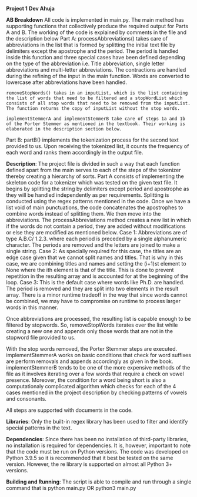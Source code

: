 **Project 1**
**Dev Ahuja**

**AB Breakdown**
All code is implemented in main.py. The main method has supporting functions that collectively produce the required output for Parts A and B. The working of the code is explained by comments in the file and the description below
Part A:
    processAbbreviations() takes care of abbreviations in the list that is formed by splitting the initial text file by delimiters except the apostrophe and the period. The period is handled inside this function and three special cases have been defined depending on the type of the abbreviation i.e. Title abbreviation, single letter abbreviations and multi-letter abbreviations. The contractions are handled during the refining of the input in the main function. Words are converted to lowercase after abbreviations have been handled.

    removeStopWords() takes in an inputList, which is the list containing the list of words that need to be filtered and a stopWordList which consists of all stop words that need to be removed from the inputList. The function returns the copy of inputList without the stop words.

    implementStemmerA and implementStemmerB take care of steps 1a and 1b of the Porter Stemmer as mentioned in the textbook. Their working is elaborated in the description section below.

Part B:
    partB() implements the tokenization process for the second text provided to us. Upon receiving the tokenized list, it counts the frequency of each word and ranks them accordingly in the output file.

**Description**:
The project file is divided in such a way that each function defined apart from the main serves to each of the steps of the tokenizer thereby creating a hierarchy of sorts. Part A consists of implementing the skeleton code for a tokenizer which was tested on the given text file. It begins by splitting the string by delimiters except period and apostrophe as they will be handled independently as per requirements. Splitting is conducted using the regex patterns mentioned in the code. Once we have a list void of main punctuations, the code concatenates the apostrophes to combine words instead of splitting them. We then move into the abbreviations. The processAbbreviations method creates a new list in which if the words do not contain a period, they are added without modifications or else they are modified as mentioned below.
Case 1: Abbreviations are of type A.B.C/ 1.2.3. where each period is preceded by a single alphanumeric character. The periods are removed and the letters are joined to make a single string.
Case 2: As specially required for this case, the titles are an edge case given that we cannot split names and titles. That is why in this case, we are combining titles and names and setting the (i+1)st element to None where the ith element is that of the title. This is done to prevent repetition in the resulting array and is accounted for at the beginning of the loop.
Case 3: This is the default case where words like Ph.D. are handled. The period is removed and they are split into two elements in the result array. There is a minor runtime tradeoff in the way that since words cannot be combined, we may have to compromise on runtime to process larger words in this manner. 

Once abbreviations are processed, the resulting list is capable enough to be filtered by stopwords. So, removeStopWords iterates over the list while creating a new one and appends only those words that are not in the stopword file provided to us.

With the stop words removed, the Porter Stemmer steps are executed. implementStemmerA works on basic conditions that check for word suffixes are perform removals and appends accordingly as given in the book. implementStemmerB tends to be one of the more expensive methods of the file as it involves iterating over a few words that require a check on vowel presence. Moreover, the condition for a word being short is also a computationaly complicated algorithm which checks for each of the 4 cases mentioned in the project description by checking patterns of vowels and consonants. 

All steps are supported with documents in the code. 

**Libraries**: Only the built-in regex library has been used to filter and identify special patterns in the text. 

**Dependencies**: Since there has been no installation of third-party libraries, no installation is required for dependencies. It is, however, important to note that the code must be run on Python versions. The code was developed on Python 3.9.5 so it is recommended that it best be tested on the same version. However, the re library is supported on almost all Python 3+ versions.

**Building and Running**: The script is able to compile and run through a single command that is
    python main.py
    OR
    python3 main.py





